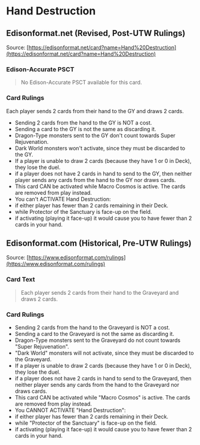 # Hand Destruction

## Edisonformat.net (Revised, Post-UTW Rulings)

Source: [https://edisonformat.net/card?name=Hand%20Destruction](https://edisonformat.net/card?name=Hand%20Destruction)

### Edison-Accurate PSCT

> No Edison-Accurate PSCT available for this card.

### Card Rulings

Each player sends 2 cards from their hand to the GY and draws 2 cards.
*   Sending 2 cards from the hand to the GY is NOT a cost.
*   Sending a card to the GY is not the same as discarding it.
*   Dragon-Type monsters sent to the GY don't count towards Super Rejuvenation.
*   Dark World monsters won't activate, since they must be discarded to the GY.
*   If a player is unable to draw 2 cards (because they have 1 or 0 in Deck), they lose the duel.
*   if a player does not have 2 cards in hand to send to the GY, then neither player sends any cards from the hand to the GY nor draws cards.
*   This card CAN be activated while Macro Cosmos is active. The cards are removed from play instead.
*   You can't ACTIVATE Hand Destruction:
*   if either player has fewer than 2 cards remaining in their Deck.
*   while Protector of the Sanctuary is face-up on the field.
*   if activating (playing it face-up) it would cause you to have fewer than 2 cards in your hand.


## Edisonformat.com (Historical, Pre-UTW Rulings)

Source: [https://www.edisonformat.com/rulings](https://www.edisonformat.com/rulings)

### Card Text

> Each player sends 2 cards from their hand to the Graveyard and draws 2 cards.

### Card Rulings

*   Sending 2 cards from the hand to the Graveyard is NOT a cost.
*   Sending a card to the Graveyard is not the same as discarding it.
*   Dragon-Type monsters sent to the Graveyard do not count towards "Super Rejuvenation".
*   "Dark World" monsters will not activate, since they must be discarded to the Graveyard.
*   If a player is unable to draw 2 cards (because they have 1 or 0 in Deck), they lose the duel.
*   if a player does not have 2 cards in hand to send to the Graveyard, then neither player sends any cards from the hand to the Graveyard nor draws cards.
*   This card CAN be activated while "Macro Cosmos" is active. The cards are removed from play instead.
*   You CANNOT ACTIVATE "Hand Destruction":
*   if either player has fewer than 2 cards remaining in their Deck.
*   while "Protector of the Sanctuary" is face-up on the field.
*   if activating (playing it face-up) it would cause you to have fewer than 2 cards in your hand.



